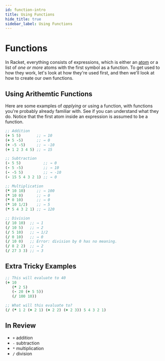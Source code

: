 ```yaml
---
id: function-intro
title: Using Functions
hide_title: true
sidebar_label: Using Functions
---
```


# Functions

In Racket, everything consists of expressions, which is either an [atom](atom.md) 
or a list of _one or more_ atoms with the first symbol as a function. To get 
used to how they work, let's look at how they're used first, and then we'll look
at how to create our own functions.

## Using Arithemtic Functions

Here are some examples of *applying* or using a function, with functions you're
probably already familiar with. See if you can understand what they do. Notice
that the first atom inside an expression is assumed to be a function.

``` clojure
;; Addition
(+ 5 5)       ;; → 10
(+ 5 -5)      ;; → 0
(+ -5 -5)     ;; → -10
(+ 1 2 3 4 5) ;; → 15

;; Subtraction
(- 5 5)          ;; → 0
(- 5 -5)         ;; → 10
(- -5 5)         ;; → -10
(- 15 5 4 3 2 1) ;; → 0

;; Multiplication
(* 10 10)     ;; → 100
(* 10 0)      ;; → 0
(* 0 10)      ;; → 0
(* 10 1/2)    ;; → 5
(* 5 4 3 2 1) ;; → 120

;; Division
(/ 10 10)  ;; → 1
(/ 10 5)   ;; → 2
(/ 5 10)   ;; → 1/2
(/ 0 10)   ;; → 0
(/ 10 0)   ;; Error: division by 0 has no meaning.
(/ 8 2 2)  ;; → 2
(/ 27 3 3) ;; → 3
```

## Extra Tricky Examples
``` clojure
;; This will evaluate to 40
(+ 10
   (* 2 5)
   (- 20 (+ 5 5))
   (/ 100 10))

;; What will this evaluate to?
(/ (* 1 2 (+ 2 1) (+ 2 2) (+ 2 3)) 5 4 3 2 1)
```

## In Review
* `+` addition
* `-` subtraction
* `*` multiplication
* `/` division
